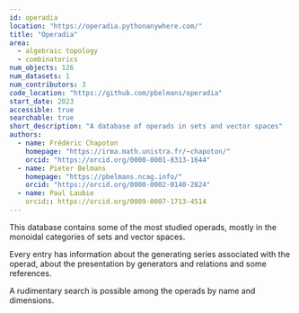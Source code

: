 ```yaml
---
id: operadia
location: "https://operadia.pythonanywhere.com/"
title: "Operadia"
area:
  - algebraic topology
  - combinatorics
num_objects: 126
num_datasets: 1
num_contributors: 3
code_location: "https://github.com/pbelmans/operadia"
start_date: 2023
accessible: true
searchable: true
short_description: "A database of operads in sets and vector spaces"
authors:
  - name: Frédéric Chapoton
    homepage: "https://irma.math.unistra.fr/~chapoton/"
	orcid: "https://orcid.org/0000-0001-8313-1644"
  - name: Pieter Belmans
	homepage: "https://pbelmans.ncag.info/"
	orcid: "https://orcid.org/0000-0002-0140-2824"
  - name: Paul Laubie
    orcid:: https://orcid.org/0009-0007-1713-4514
---
```


This database contains some of the most studied operads, mostly
in the monoidal categories of sets and vector spaces.

Every entry has information about the generating series associated
with the operad, about the presentation by generators and relations
and some references.

A rudimentary search is possible among the operads by name and dimensions.
